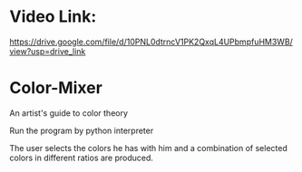 # Video Link:
https://drive.google.com/file/d/10PNL0dtrncV1PK2QxqL4UPbmpfuHM3WB/view?usp=drive_link

# Color-Mixer
An artist's guide to color theory

Run the program by python interpreter

The user selects the colors he has with him and a combination of selected colors in different ratios are produced.
